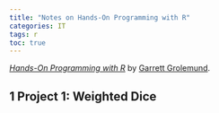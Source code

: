 ```yaml
---
title: "Notes on Hands-On Programming with R"
categories: IT
tags: r
toc: true
---
```


[*Hands-On Programming with R*](https://rstudio-education.github.io/hopr/) by [Garrett Grolemund](https://twitter.com/statgarrett).

## 1 Project 1: Weighted Dice